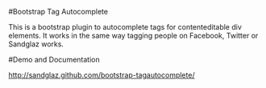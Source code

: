 #Bootstrap Tag Autocomplete

This is a bootstrap plugin to autocomplete tags for contenteditable div elements. It works in the same way tagging people on Facebook, Twitter or Sandglaz works.

#Demo and Documentation

<a href="http://sandglaz.github.com/bootstrap-tagautocomplete/">http://sandglaz.github.com/bootstrap-tagautocomplete/</a>